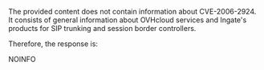 The provided content does not contain information about CVE-2006-2924. It consists of general information about OVHcloud services and Ingate's products for SIP trunking and session border controllers.

Therefore, the response is:

NOINFO
